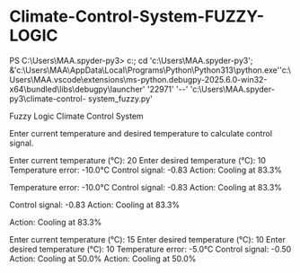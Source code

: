 # Climate-Control-System-FUZZY-LOGIC

  
PS C:\Users\MAA\.spyder-py3>  c:; cd 'c:\Users\MAA\.spyder-py3';   &'c:\Users\MAA\AppData\Local\Programs\Python\Python313\python.exe''c:\Users\MAA\.vscode\extensions\ms-python.debugpy-2025.6.0-win32-x64\bundled\libs\debugpy\launcher' '22971' '--' 'c:\Users\MAA\.spyder-py3\climate-control-  system_fuzzy.py' 


Fuzzy Logic Climate Control System

Enter current temperature and desired temperature to calculate control signal.


Enter current temperature (°C): 20
Enter desired temperature (°C): 10
Temperature error: -10.0°C
Control signal: -0.83
Action: Cooling at 83.3%

Temperature error: -10.0°C
Control signal: -0.83
Action: Cooling at 83.3%

Control signal: -0.83
Action: Cooling at 83.3%

Action: Cooling at 83.3%


Enter current temperature (°C): 15
Enter desired temperature (°C): 10
Enter desired temperature (°C): 10
Temperature error: -5.0°C
Control signal: -0.50
Action: Cooling at 50.0%
Action: Cooling at 50.0%
